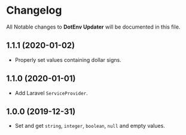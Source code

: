 # Changelog

All Notable changes to **DotEnv Updater** will be documented in this file.

## 1.1.1 (2020-01-02)

- Properly set values containing dollar signs.

## 1.1.0 (2020-01-01)

- Add Laravel `ServiceProvider`.

## 1.0.0 (2019-12-31)

- Set and get `string`, `integer`, `boolean`, `null` and empty values.

